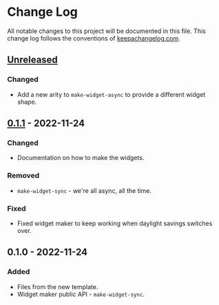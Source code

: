# Change Log
All notable changes to this project will be documented in this file. This change log follows the conventions of [keepachangelog.com](http://keepachangelog.com/).

## [Unreleased]
### Changed
- Add a new arity to `make-widget-async` to provide a different widget shape.

## [0.1.1] - 2022-11-24
### Changed
- Documentation on how to make the widgets.

### Removed
- `make-widget-sync` - we're all async, all the time.

### Fixed
- Fixed widget maker to keep working when daylight savings switches over.

## 0.1.0 - 2022-11-24
### Added
- Files from the new template.
- Widget maker public API - `make-widget-sync`.

[Unreleased]: https://sourcehost.site/your-name/clojure-prog/compare/0.1.1...HEAD
[0.1.1]: https://sourcehost.site/your-name/clojure-prog/compare/0.1.0...0.1.1
